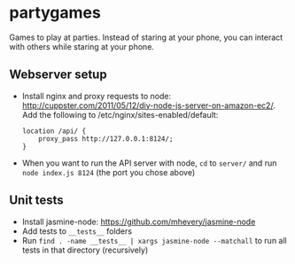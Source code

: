 partygames
=========

Games to play at parties. Instead of staring at your phone, you can interact with others while staring at your phone.

## Webserver setup

* Install nginx and proxy requests to node: http://cuppster.com/2011/05/12/diy-node-js-server-on-amazon-ec2/. Add the following to /etc/nginx/sites-enabled/default:

  ```
  location /api/ {
      proxy_pass http://127.0.0.1:8124/;
  }
  ```
* When you want to run the API server with node, `cd` to `server/` and run `node index.js 8124` (the port you chose above)

## Unit tests

* Install jasmine-node: https://github.com/mhevery/jasmine-node
* Add tests to `__tests__` folders
* Run `find . -name __tests__ | xargs jasmine-node --matchall` to run all tests in that directory (recursively)
